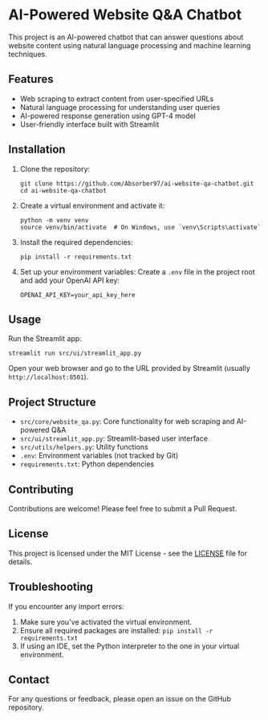 # AI-Powered Website Q&A Chatbot

This project is an AI-powered chatbot that can answer questions about website content using natural language processing and machine learning techniques.

## Features

- Web scraping to extract content from user-specified URLs
- Natural language processing for understanding user queries
- AI-powered response generation using GPT-4 model
- User-friendly interface built with Streamlit

## Installation

1. Clone the repository:
   ```
   git clone https://github.com/Absorber97/ai-website-qa-chatbot.git
   cd ai-website-qa-chatbot
   ```

2. Create a virtual environment and activate it:
   ```
   python -m venv venv
   source venv/bin/activate  # On Windows, use `venv\Scripts\activate`
   ```

3. Install the required dependencies:
   ```
   pip install -r requirements.txt
   ```

4. Set up your environment variables:
   Create a `.env` file in the project root and add your OpenAI API key:
   ```
   OPENAI_API_KEY=your_api_key_here
   ```

## Usage

Run the Streamlit app:
```
streamlit run src/ui/streamlit_app.py
```

Open your web browser and go to the URL provided by Streamlit (usually `http://localhost:8501`).

## Project Structure

- `src/core/website_qa.py`: Core functionality for web scraping and AI-powered Q&A
- `src/ui/streamlit_app.py`: Streamlit-based user interface
- `src/utils/helpers.py`: Utility functions
- `.env`: Environment variables (not tracked by Git)
- `requirements.txt`: Python dependencies

## Contributing

Contributions are welcome! Please feel free to submit a Pull Request.

## License

This project is licensed under the MIT License - see the [LICENSE](LICENSE) file for details.

## Troubleshooting

If you encounter any import errors:
1. Make sure you've activated the virtual environment.
2. Ensure all required packages are installed: `pip install -r requirements.txt`
3. If using an IDE, set the Python interpreter to the one in your virtual environment.

## Contact

For any questions or feedback, please open an issue on the GitHub repository.